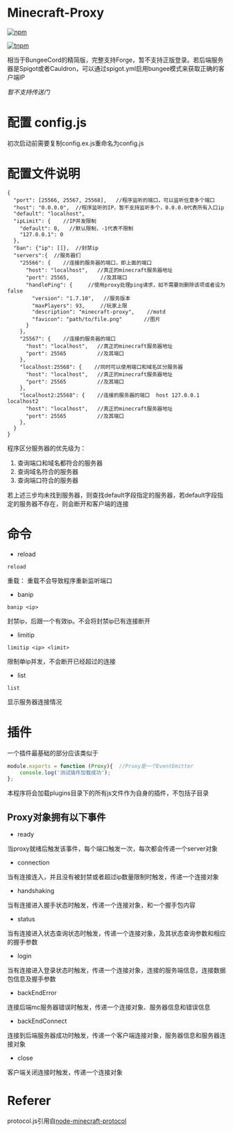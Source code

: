 # Minecraft-Proxy 
[![npm](https://nodei.co/npm/minecraft-proxy.png?downloads=true&downloadRank=true)](https://nodei.co/npm/minecraft-proxy)

[![tnpm](http://npm.taobao.org/badge/v/minecraft-proxy.svg?style=flat-square)](http://npm.taobao.org/package/minecraft-proxy)

相当于BungeeCord的精简版，完整支持Forge，暂不支持正版登录。若后端服务器是Spigot或者Cauldron，可以通过spigot.yml启用bungee模式来获取正确的客户端IP

*暂不支持传送门*
# 配置 config.js
初次启动前需要复制config.ex.js重命名为config.js

# 配置文件说明

    {
      "port": [25566, 25567, 25568],   //程序监听的端口，可以监听任意多个端口
      "host": "0.0.0.0",  //程序监听的IP，暂不支持监听多个，0.0.0.0代表所有入口ip
      "default": "localhost",
      "ipLimit": {    //IP并发限制
        "default": 0,   //默认限制，-1代表不限制
        "127.0.0.1": 0
      },
      "ban": {"ip": []},  //封禁ip
      "servers":{  //服务器们
        "25566": {    //连接的服务器的端口，即上面的端口
          "host": "localhost",   //真正的minecraft服务器地址
          "port": 25565,          //及其端口
          "handlePing": {     //使用proxy处理ping请求，如不需要则删除该项或者设为false
            "version": "1.7.10",   //服务版本
            "maxPlayers": 93,     //玩家上限
            "description": "minecraft-proxy",    //motd
            "favicon": "path/to/file.png"       //图片
          }
        },
        "25567": {    //连接的服务器的端口
          "host": "localhost",   //真正的minecraft服务器地址
          "port": 25565          //及其端口
        },
        "localhost:25568": {    //同时可以使用端口和域名区分服务器
          "host": "localhost",   //真正的minecraft服务器地址
          "port": 25565          //及其端口
        },
        "localhost2:25568": {    //连接的服务器的端口  host 127.0.0.1 localhost2
          "host": "localhost",   //真正的minecraft服务器地址
          "port": 25565          //及其端口
        },
      }
    }

程序区分服务器的优先级为：

1. 查询端口和域名都符合的服务器
2. 查询域名符合的服务器
3. 查询端口符合的服务器

若上述三步均未找到服务器，则查找default字段指定的服务器，若default字段指定的服务器不存在，则会断开和客户端的连接

# 命令
- reload

```
reload
```

重载：
重载不会导致程序重新监听端口

- banip

```
banip <ip>
```

封禁ip，后跟一个有效ip。不会将封禁ip已有连接断开

- limitip

```
limitip <ip> <limit>
```

限制单ip并发，不会断开已经超过的连接

- list

```
list
```

显示服务器连接情况


# 插件

一个插件最基础的部分应该类似于
```javascript
module.exports = function (Proxy){  //Proxy是一个EventEmitter
    console.log('测试插件加载成功');
};
```
本程序将会加载plugins目录下的所有js文件作为自身的插件，不包括子目录

## Proxy对象拥有以下事件

- ready

当proxy就绪后触发该事件，每个端口触发一次，每次都会传递一个server对象

- connection

当有连接连入，并且没有被封禁或者超过ip数量限制时触发，传递一个连接对象

- handshaking

当有连接进入握手状态时触发，传递一个连接对象，和一个握手包内容

- status

当有连接进入状态查询状态时触发，传递一个连接对象，及其状态查询参数和相应的握手参数

- login

当有连接进入登录状态时触发，传递一个连接对象，连接的服务端信息，连接数据包信息及握手参数

- backEndError

连接后端mc服务器错误时触发，传递一个连接对象、服务器信息和错误信息

- backEndConnect

连接到后端服务器成功时触发，传递一个客户端连接对象，服务器信息和服务器连接对象

- close

客户端关闭连接时触发，传递一个连接对象

# Referer
protocol.js引用自[node-minecraft-protocol](https://github.com/andrewrk/node-minecraft-protocol/blob/master/lib/protocol.js)